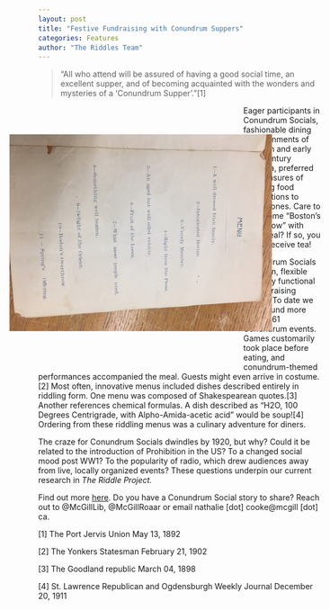```yaml
---
layout: post
title: "Festive Fundraising with Conundrum Suppers"
categories: Features
author: "The Riddles Team"
---
```


>“All who attend will be assured of having a good social time, an excellent supper, and of becoming acquainted with the wonders and mysteries of a ‘Conundrum Supper’.”[1]

<div>
    <img
        src = "/assets/images/fundr.JPG"
        alt = "fundraising"
        style = "width: 350px; float:left; padding-right: 15px; transform: rotate(90deg)">
</div>

Eager participants in Conundrum Socials, fashionable dining entertainments of late 19th and early 20th century America, preferred the pleasures of puzzling food descriptions to plainer ones. Care to have some “Boston’s Overthrow” with your meal? If so, you would receive tea!

Conundrum Socials were fun, flexible and very functional as fundraising events. To date we have found more than 1,361 Conundrum events. Games customarily took place before eating, and conundrum-themed performances accompanied the meal. Guests might even arrive in costume.[2] Most often, innovative menus included dishes described entirely in riddling form. One menu was composed of Shakespearean quotes.[3] Another references chemical formulas. A dish described as “H2O, 100 Degrees Centrigrade, with Alpho-Amida-acetic acid” would be soup![4] Ordering from these riddling menus was a culinary adventure for diners. 

The craze for Conundrum Socials dwindles by 1920, but why? Could it be related to the introduction of Prohibition in the US? To a changed social mood post WW1? To the popularity of radio, which drew audiences away from live, locally organized events? These questions underpin our current research in *The Riddle Project.*

Find out more [here](https://riddleproject.github.io/). Do you have a Conundrum Social story to share? Reach out to @McGillLib, @McGillRoaar or email nathalie [dot] cooke@mcgill [dot] ca.

[1] The Port Jervis Union May 13, 1892

[2] The Yonkers Statesman February 21, 1902

[3] The Goodland republic March 04, 1898

[4] St. Lawrence Republican and Ogdensburgh Weekly Journal December 20, 1911

